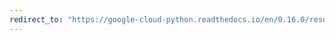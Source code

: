 ```yaml
---
redirect_to: "https://google-cloud-python.readthedocs.io/en/0.16.0/resource-manager-client.html"
---
```

